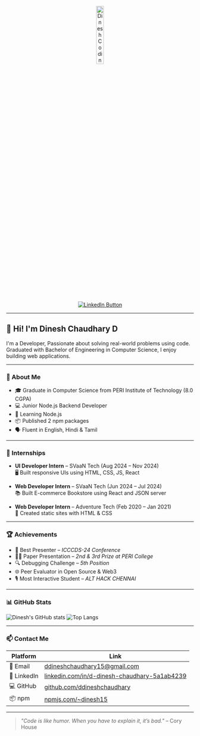 <p align="center">
  <img src="https://media.giphy.com/media/qgQUggAC3Pfv687qPC/giphy.gif" width="20%" alt="Dinesh Coding GIF">
</p>

<p align="center">
  <a href="https://www.linkedin.com/in/d-dinesh-chaudhary-5a1ab4239/" target="_blank">
    <img src="https://img.shields.io/badge/🚀 Connect on LinkedIn-0A66C2?style=for-the-badge&logo=linkedin&logoColor=white" alt="LinkedIn Button">
  </a>
</p>

---

## 👋 Hi! I'm Dinesh Chaudhary D

I'm a Developer, Passionate about solving real-world problems using code. Graduated with Bachelor of Engineering in Computer Science, I enjoy building web applications.

---

### 🚀 About Me

- 🎓 Graduate in Computer Science from PERI Institute of Technology (8.0 CGPA)
- 💻 Junior Node.js Backend Developer
- 🌱 Learning Node.js
- 📦 Published 2 npm packages
- 🗣️ Fluent in English, Hindi & Tamil

---

### 💼 Internships

- **UI Developer Intern** – SVaaN Tech (Aug 2024 – Nov 2024)  
  🖥️ Built responsive UIs using HTML, CSS, JS, React

- **Web Developer Intern** – SVaaN Tech (Jun 2024 – Jul 2024)  
  📚 Built E-commerce Bookstore using React and JSON server

- **Web Developer Intern** – Adventure Tech (Feb 2020 – Jan 2021)  
  🔧 Created static sites with HTML & CSS

---

### 🏆 Achievements

- 🥇 Best Presenter – *ICCCDS-24 Conference*
- 🥈🥉 Paper Presentation – *2nd & 3rd Prize at PERI College*
- 🔍 Debugging Challenge – *5th Position*
- 🌐 Peer Evaluator in Open Source & Web3
- 🎙️ Most Interactive Student – *ALT HACK CHENNAI*

---

### 📊 GitHub Stats

![Dinesh's GitHub stats](https://github-readme-stats.vercel.app/api?username=ddineshchaudhary&show_icons=true&count_private=true&hide_title=true&hide_rank=true&theme=radical) ![Top Langs](https://github-readme-stats.vercel.app/api/top-langs/?username=ddineshchaudhary&layout=compact&theme=radical)

---


### 📫 Contact Me

| Platform     | Link                                                                 |
|--------------|----------------------------------------------------------------------|
| 📧 Email     | ddineshchaudhary15@gmail.com                                         |
| 🔗 LinkedIn  | [linkedin.com/in/d-dinesh-chaudhary-5a1ab4239](https://www.linkedin.com/in/d-dinesh-chaudhary-5a1ab4239/) |
| 💻 GitHub    | [github.com/ddineshchaudhary](https://github.com/ddineshchaudhary)   |
| 📦 npm       | [npmjs.com/~dinesh15](https://www.npmjs.com/~dinesh15)                |

---

> *"Code is like humor. When you have to explain it, it’s bad."* – Cory House

